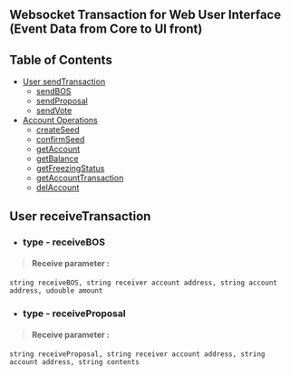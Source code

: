 ## Websocket Transaction for Web User Interface (Event Data from Core to UI front)

## Table of Contents

  - [User sendTransaction](#user-sendtransaction)
    - [sendBOS](#type---sendbos)
    - [sendProposal](#type---sendproposal)
    - [sendVote](#sendvote)
  - [Account Operations](#account-operations)
    - [createSeed](#createseed)
    - [confirmSeed](#confirmseed)
    - [getAccount](#getaccount)
    - [getBalance](#getbalance)
    - [getFreezingStatus](#getfreezingstatus)
    - [getAccountTransaction](#getaccounttransaction)
    - [delAccount](#delaccount)
 

## User receiveTransaction

- ### type - receiveBOS

>#### Receive parameter :
```
string receiveBOS, string receiver account address, string account address, udouble amount
```

- ### type - receiveProposal

>#### Receive parameter :
```
string receiveProposal, string receiver account address, string account address, string contents
```

